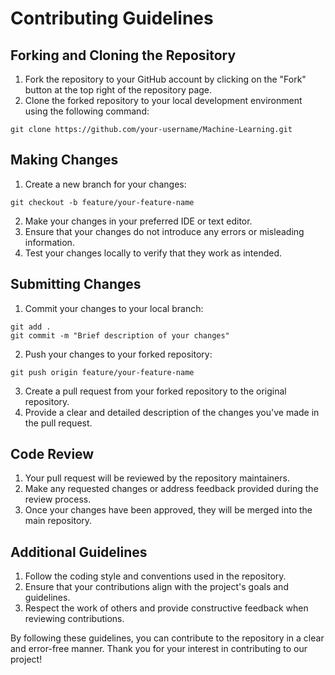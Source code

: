 # Contributing Guidelines

## Forking and Cloning the Repository
1. Fork the repository to your GitHub account by clicking on the "Fork" button at the top right of the repository page.
2. Clone the forked repository to your local development environment using the following command:
````
git clone https://github.com/your-username/Machine-Learning.git
````

## Making Changes
1. Create a new branch for your changes:
```
git checkout -b feature/your-feature-name
```

2. Make your changes in your preferred IDE or text editor.
3. Ensure that your changes do not introduce any errors or misleading information.
4. Test your changes locally to verify that they work as intended.

## Submitting Changes
1. Commit your changes to your local branch:
```
git add .
git commit -m "Brief description of your changes"
```

2. Push your changes to your forked repository:
```
git push origin feature/your-feature-name
```

3. Create a pull request from your forked repository to the original repository.
4. Provide a clear and detailed description of the changes you've made in the pull request.

## Code Review
1. Your pull request will be reviewed by the repository maintainers.
2. Make any requested changes or address feedback provided during the review process.
3. Once your changes have been approved, they will be merged into the main repository.

## Additional Guidelines
1. Follow the coding style and conventions used in the repository.
2. Ensure that your contributions align with the project's goals and guidelines.
3. Respect the work of others and provide constructive feedback when reviewing contributions.

By following these guidelines, you can contribute to the repository in a clear and error-free manner. Thank you for your interest in contributing to our project!
